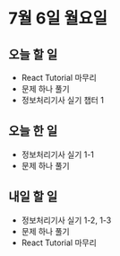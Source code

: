# 7월 6일 월요일
## 오늘 할 일
- React Tutorial 마무리
- 문제 하나 풀기
- 정보처리기사 실기 챕터 1

## 오늘 한 일
- 정보처리기사 실기 1-1
- 문제 하나 풀기

## 내일 할 일 
- 정보처리기사 실기 1-2, 1-3
- 문제 하나 풀기
- React Tutorial 마무리
